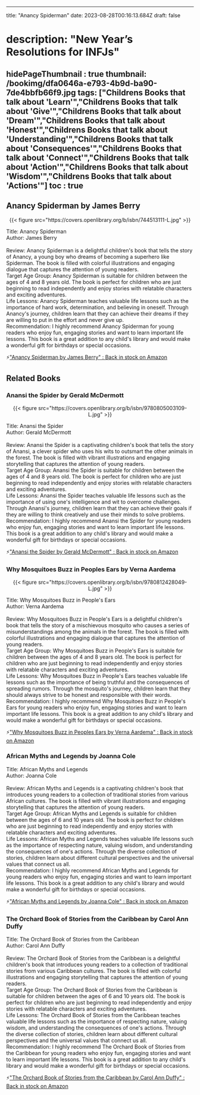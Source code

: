 
---
title: "Anancy Spiderman"
date: 2023-08-28T00:16:13.684Z
draft: false
# description: "New Year’s Resolutions for INFJs"
hidePageThumbnail : true
thumbnail: /bookimg/dfa0646a-e793-4b9d-ba90-7de4bbfb66f9.jpg
tags: ["Childrens Books that talk about 'Learn'","Childrens Books that talk about 'Give'","Childrens Books that talk about 'Dream'","Childrens Books that talk about 'Honest'","Childrens Books that talk about 'Understanding'","Childrens Books that talk about 'Consequences'","Childrens Books that talk about 'Connect'","Childrens Books that talk about 'Action'","Childrens Books that talk about 'Wisdom'","Childrens Books that talk about 'Actions'"]
toc : true
---
## Anancy Spiderman by James Berry

<center>
{{< figure src="https://covers.openlibrary.org/b/isbn/744513111-L.jpg" >}}
</center>

Title: Anancy Spiderman</br>
Author: James Berry</br></br>
Review: Anancy Spiderman is a delightful children's book that tells the story of Anancy, a young boy who dreams of becoming a superhero like Spiderman. The book is filled with colorful illustrations and engaging dialogue that captures the attention of young readers.</br>
Target Age Group: Anancy Spiderman is suitable for children between the ages of 4 and 8 years old. The book is perfect for children who are just beginning to read independently and enjoy stories with relatable characters and exciting adventures.</br>
Life Lessons: Anancy Spiderman teaches valuable life lessons such as the importance of hard work, determination, and believing in oneself. Through Anancy's journey, children learn that they can achieve their dreams if they are willing to put in the effort and never give up.</br>
Recommendation: I highly recommend Anancy Spiderman for young readers who enjoy fun, engaging stories and want to learn important life lessons. This book is a great addition to any child's library and would make a wonderful gift for birthdays or special occasions.</br>

<p>⚡<a id="aflink" href="https://www.amazon.com/gp/search?ie=UTF8&tag=klayu00-20&linkCode=ur2&linkId=6639bed89a8ad8dd2705e40644eb43d3&camp=1789&creative=9325&index=books&keywords=Anancy Spiderman by James Berry" class="one" target="_blank" title='"Anancy Spiderman by James Berry" : Back in stock on Amazon'>"Anancy Spiderman by James Berry" : Back in stock on Amazon</a></p>

## Related Books
### Anansi the Spider by Gerald McDermott
<center>
{{< figure src="https://covers.openlibrary.org/b/isbn/9780805003109-L.jpg" >}}
</center>

Title: Anansi the Spider</br>
Author: Gerald McDermott</br></br>
Review: Anansi the Spider is a captivating children's book that tells the story of Anansi, a clever spider who uses his wits to outsmart the other animals in the forest. The book is filled with vibrant illustrations and engaging storytelling that captures the attention of young readers.</br>
Target Age Group: Anansi the Spider is suitable for children between the ages of 4 and 8 years old. The book is perfect for children who are just beginning to read independently and enjoy stories with relatable characters and exciting adventures.</br>
Life Lessons: Anansi the Spider teaches valuable life lessons such as the importance of using one's intelligence and wit to overcome challenges. Through Anansi's journey, children learn that they can achieve their goals if they are willing to think creatively and use their minds to solve problems.</br>
Recommendation: I highly recommend Anansi the Spider for young readers who enjoy fun, engaging stories and want to learn important life lessons. This book is a great addition to any child's library and would make a wonderful gift for birthdays or special occasions.</br>

<p>⚡<a id="aflink" href="https://www.amazon.com/gp/search?ie=UTF8&tag=klayu00-20&linkCode=ur2&linkId=6639bed89a8ad8dd2705e40644eb43d3&camp=1789&creative=9325&index=books&keywords=Anansi the Spider by Gerald McDermott" class="one" target="_blank" title='"Anansi the Spider by Gerald McDermott" : Back in stock on Amazon'>"Anansi the Spider by Gerald McDermott" : Back in stock on Amazon</a></p>

### Why Mosquitoes Buzz in Peoples Ears by Verna Aardema
<center>
{{< figure src="https://covers.openlibrary.org/b/isbn/9780812428049-L.jpg" >}}
</center>

Title: Why Mosquitoes Buzz in People's Ears</br>
Author: Verna Aardema</br></br>
Review: Why Mosquitoes Buzz in People's Ears is a delightful children's book that tells the story of a mischievous mosquito who causes a series of misunderstandings among the animals in the forest. The book is filled with colorful illustrations and engaging dialogue that captures the attention of young readers.</br>
Target Age Group: Why Mosquitoes Buzz in People's Ears is suitable for children between the ages of 4 and 8 years old. The book is perfect for children who are just beginning to read independently and enjoy stories with relatable characters and exciting adventures.</br>
Life Lessons: Why Mosquitoes Buzz in People's Ears teaches valuable life lessons such as the importance of being truthful and the consequences of spreading rumors. Through the mosquito's journey, children learn that they should always strive to be honest and responsible with their words.</br>
Recommendation: I highly recommend Why Mosquitoes Buzz in People's Ears for young readers who enjoy fun, engaging stories and want to learn important life lessons. This book is a great addition to any child's library and would make a wonderful gift for birthdays or special occasions.</br>

<p>⚡<a id="aflink" href="https://www.amazon.com/gp/search?ie=UTF8&tag=klayu00-20&linkCode=ur2&linkId=6639bed89a8ad8dd2705e40644eb43d3&camp=1789&creative=9325&index=books&keywords=Why Mosquitoes Buzz in Peoples Ears by Verna Aardema" class="one" target="_blank" title='"Why Mosquitoes Buzz in Peoples Ears by Verna Aardema" : Back in stock on Amazon'>"Why Mosquitoes Buzz in Peoples Ears by Verna Aardema" : Back in stock on Amazon</a></p>

### African Myths and Legends by Joanna Cole
Title: African Myths and Legends</br>
Author: Joanna Cole</br></br>
Review: African Myths and Legends is a captivating children's book that introduces young readers to a collection of traditional stories from various African cultures. The book is filled with vibrant illustrations and engaging storytelling that captures the attention of young readers.</br>
Target Age Group: African Myths and Legends is suitable for children between the ages of 6 and 10 years old. The book is perfect for children who are just beginning to read independently and enjoy stories with relatable characters and exciting adventures.</br>
Life Lessons: African Myths and Legends teaches valuable life lessons such as the importance of respecting nature, valuing wisdom, and understanding the consequences of one's actions. Through the diverse collection of stories, children learn about different cultural perspectives and the universal values that connect us all.</br>
Recommendation: I highly recommend African Myths and Legends for young readers who enjoy fun, engaging stories and want to learn important life lessons. This book is a great addition to any child's library and would make a wonderful gift for birthdays or special occasions.</br>

<p>⚡<a id="aflink" href="https://www.amazon.com/gp/search?ie=UTF8&tag=klayu00-20&linkCode=ur2&linkId=6639bed89a8ad8dd2705e40644eb43d3&camp=1789&creative=9325&index=books&keywords=African Myths and Legends by Joanna Cole" class="one" target="_blank" title='"African Myths and Legends by Joanna Cole" : Back in stock on Amazon'>"African Myths and Legends by Joanna Cole" : Back in stock on Amazon</a></p>

### The Orchard Book of Stories from the Caribbean by Carol Ann Duffy
Title: The Orchard Book of Stories from the Caribbean</br>
Author: Carol Ann Duffy</br></br>
Review: The Orchard Book of Stories from the Caribbean is a delightful children's book that introduces young readers to a collection of traditional stories from various Caribbean cultures. The book is filled with colorful illustrations and engaging storytelling that captures the attention of young readers.</br>
Target Age Group: The Orchard Book of Stories from the Caribbean is suitable for children between the ages of 6 and 10 years old. The book is perfect for children who are just beginning to read independently and enjoy stories with relatable characters and exciting adventures.</br>
Life Lessons: The Orchard Book of Stories from the Caribbean teaches valuable life lessons such as the importance of respecting nature, valuing wisdom, and understanding the consequences of one's actions. Through the diverse collection of stories, children learn about different cultural perspectives and the universal values that connect us all.</br>
Recommendation: I highly recommend The Orchard Book of Stories from the Caribbean for young readers who enjoy fun, engaging stories and want to learn important life lessons. This book is a great addition to any child's library and would make a wonderful gift for birthdays or special occasions.</br>

<p>⚡<a id="aflink" href="https://www.amazon.com/gp/search?ie=UTF8&tag=klayu00-20&linkCode=ur2&linkId=6639bed89a8ad8dd2705e40644eb43d3&camp=1789&creative=9325&index=books&keywords=The Orchard Book of Stories from the Caribbean by Carol Ann Duffy" class="one" target="_blank" title='"The Orchard Book of Stories from the Caribbean by Carol Ann Duffy" : Back in stock on Amazon'>"The Orchard Book of Stories from the Caribbean by Carol Ann Duffy" : Back in stock on Amazon</a></p>
